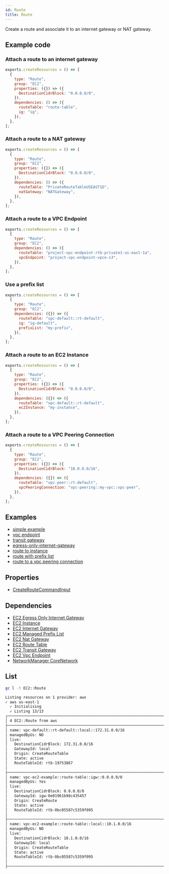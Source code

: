 ```yaml
---
id: Route
title: Route
---
```


Create a route and associate it to an internet gateway or NAT gateway.

## Example code

### Attach a route to an internet gateway

```js
exports.createResources = () => [
  {
    type: "Route",
    group: "EC2",
    properties: ({}) => ({
      DestinationCidrBlock: "0.0.0.0/0",
    }),
    dependencies: () => ({
      routeTable: "route-table",
      ig: "ig",
    }),
  },
];
```

### Attach a route to a NAT gateway

```js
exports.createResources = () => [
  {
    type: "Route",
    group: "EC2",
    properties: ({}) => ({
      DestinationCidrBlock: "0.0.0.0/0",
    }),
    dependencies: () => ({
      routeTable: "PrivateRouteTableUSEAST1D",
      natGateway: "NATGateway",
    }),
  },
];
```

### Attach a route to a VPC Endpoint

```js
exports.createResources = () => [
  {
    type: "Route",
    group: "EC2",
    dependencies: () => ({
      routeTable: "project-vpc-endpoint-rtb-private1-us-east-1a",
      vpcEndpoint: "project-vpc-endpoint-vpce-s3",
    }),
  },
];
```

### Use a prefix list

```js
exports.createResources = () => [
  {
    type: "Route",
    group: "EC2",
    dependencies: ({}) => ({
      routeTable: "vpc-default::rt-default",
      ig: "ig-default",
      prefixList: "my-prefix",
    }),
  },
];
```

### Attach a route to an EC2 Instance

```js
exports.createResources = () => [
  {
    type: "Route",
    group: "EC2",
    properties: ({}) => ({
      DestinationCidrBlock: "0.0.0.0/0",
    }),
    dependencies: ({}) => ({
      routeTable: "vpc-default::rt-default",
      ec2Instance: "my-instance",
    }),
  },
];
```

### Attach a route to a VPC Peering Connection

```js
exports.createResources = () => [
  {
    type: "Route",
    group: "EC2",
    properties: ({}) => ({
      DestinationCidrBlock: "10.0.0.0/16",
    }),
    dependencies: ({}) => ({
      routeTable: "vpc-peer::rt-default",
      vpcPeeringConnection: "vpc-peering::my-vpc::vpc-peer",
    }),
  },
];
```

## Examples

- [simple example](https://github.com/grucloud/grucloud/blob/main/examples/aws/EC2/ec2-vpc)
- [vpc endpoint](https://github.com/grucloud/grucloud/blob/main/examples/aws/EC2/vpc-endpoint)
- [transit gateway](https://github.com/grucloud/grucloud/blob/main/examples/aws/EC2/transit-gateway)
- [egress-only-internet-gateway](https://github.com/grucloud/grucloud/blob/main/examples/aws/EC2/egress-only-internet-gateway)
- [route to instance](https://github.com/grucloud/grucloud/blob/main/examples/aws/EC2/route-to-instance)
- [route with prefix list](https://github.com/grucloud/grucloud/blob/main/examples/aws/EC2/route-prefix-list)
- [route to a vpc peering connection](https://github.com/grucloud/grucloud/blob/main/examples/aws/EC2/vpc-peering)

## Properties

- [CreateRouteCommandInput](https://docs.aws.amazon.com/AWSJavaScriptSDK/v3/latest/clients/client-ec2/interfaces/createroutecommandinput.html)

## Dependencies

- [EC2 Egress Only Internet Gateway](./EgressOnlyInternetGateway.md)
- [EC2 Instance](./Instance.md)
- [EC2 Internet Gateway](./InternetGateway.md)
- [EC2 Managed Prefix List](./ManagedPrefixList.md)
- [EC2 Nat Gateway](./NatGateway.md)
- [EC2 Route Table](./RouteTable.md)
- [EC2 Transit Gateway](./TransitGateway.md)
- [EC2 Vpc Endpoint](./VpcEndpoint.md)
- [NetworkManager CoreNetwork](../NetworkManager/CoreNetwork.md)

## List

```sh
gc l -t EC2::Route
```

```txt
Listing resources on 1 provider: aws
✓ aws us-east-1
  ✓ Initialising
  ✓ Listing 13/13
┌──────────────────────────────────────────────────────────────────────────────────────────────┐
│ 4 EC2::Route from aws                                                                        │
├──────────────────────────────────────────────────────────────────────────────────────────────┤
│ name: vpc-default::rt-default::local::172.31.0.0/16                                          │
│ managedByUs: NO                                                                              │
│ live:                                                                                        │
│   DestinationCidrBlock: 172.31.0.0/16                                                        │
│   GatewayId: local                                                                           │
│   Origin: CreateRouteTable                                                                   │
│   State: active                                                                              │
│   RouteTableId: rtb-19753867                                                                 │
│                                                                                              │
├──────────────────────────────────────────────────────────────────────────────────────────────┤
│ name: vpc-ec2-example::route-table::igw::0.0.0.0/0                                           │
│ managedByUs: Yes                                                                             │
│ live:                                                                                        │
│   DestinationCidrBlock: 0.0.0.0/0                                                            │
│   GatewayId: igw-0e01961b98c435457                                                           │
│   Origin: CreateRoute                                                                        │
│   State: active                                                                              │
│   RouteTableId: rtb-0bc05587c5359f095                                                        │
│                                                                                              │
├──────────────────────────────────────────────────────────────────────────────────────────────┤
│ name: vpc-ec2-example::route-table::local::10.1.0.0/16                                       │
│ managedByUs: NO                                                                              │
│ live:                                                                                        │
│   DestinationCidrBlock: 10.1.0.0/16                                                          │
│   GatewayId: local                                                                           │
│   Origin: CreateRouteTable                                                                   │
│   State: active                                                                              │
│   RouteTableId: rtb-0bc05587c5359f095                                                        │
│                                                                                              │
├──────────────────────────────────────────────────────────────────────────────────────────────┤
```
